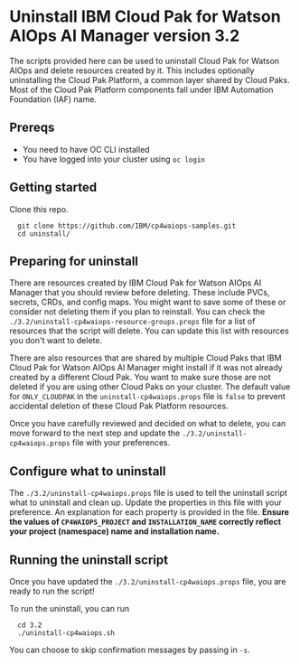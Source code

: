 # Uninstall IBM Cloud Pak for Watson AIOps AI Manager version 3.2

The scripts provided here can be used to uninstall Cloud Pak for Watson AIOps and delete resources created by it.  This includes optionally uninstalling the Cloud Pak Platform, a common layer shared by Cloud Paks. Most of the Cloud Pak Platform components fall under IBM Automation Foundation (IAF) name.

## Prereqs
- You need to have OC CLI installed
- You have logged into your cluster using `oc login`

## Getting started

Clone this repo.
```
  git clone https://github.com/IBM/cp4waiops-samples.git 
  cd uninstall/
```

## Preparing for uninstall

There are resources created by IBM Cloud Pak for Watson AIOps AI Manager that you should review before deleting.  These include PVCs, secrets, CRDs, and config maps.  You might want to save some of these or consider not deleting them if you plan to reinstall.  You can check the `./3.2/uninstall-cp4waiops-resource-groups.props` file for a list of resources that the script will delete.  You can update this list with resources you don't want to delete.

There are also resources that are shared by multiple Cloud Paks that IBM Cloud Pak for Watson AIOps AI Manager might install if it was not already created by a different Cloud Pak.  You want to make sure those are not deleted if you are using other Cloud Paks on your cluster. The default value for `ONLY_CLOUDPAK` in the `uninstall-cp4waiops.props` file is `false` to prevent accidental deletion of these Cloud Pak Platform resources.

Once you have carefully reviewed and decided on what to delete, you can move forward to the next step and update the `./3.2/uninstall-cp4waiops.props` file with your preferences.

## Configure what to uninstall
The `./3.2/uninstall-cp4waiops.props` file is used to tell the uninstall script what to uninstall and clean up.  Update the properties in this file with your preference.  An explanation for each property is provided in the file. **Ensure the values of `CP4WAIOPS_PROJECT` and `INSTALLATION_NAME` correctly reflect your project (namespace) name and installation name.**

## Running the uninstall script
Once you have updated the `./3.2/uninstall-cp4waiops.props` file, you are ready to run the script!  


To run the uninstall, you can run
```
  cd 3.2
  ./uninstall-cp4waiops.sh
```

You can choose to skip confirmation messages by passing in `-s`.

